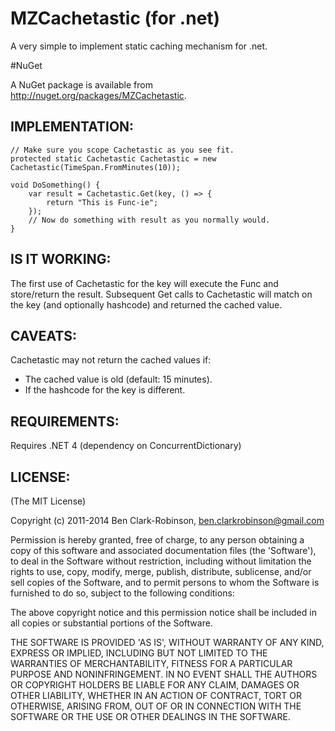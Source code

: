 # MZCachetastic (for .net)A very simple to implement static caching mechanism for .net.#NuGetA NuGet package is available from http://nuget.org/packages/MZCachetastic.## IMPLEMENTATION:    // Make sure you scope Cachetastic as you see fit.    protected static Cachetastic Cachetastic = new Cachetastic(TimeSpan.FromMinutes(10));    void DoSomething() {		var result = Cachetastic.Get(key, () => {			return "This is Func-ie";		});        // Now do something with result as you normally would.	}    ## IS IT WORKING:The first use of Cachetastic for the key will execute the Func<T> and store/return the result. Subsequent Get calls to Cachetastic will match on the key (and optionally hashcode) and returned the cached value.## CAVEATS:Cachetastic may not return the cached values if:* The cached value is old (default: 15 minutes).* If the hashcode for the key is different.## REQUIREMENTS:Requires .NET 4 (dependency on ConcurrentDictionary)## LICENSE:(The MIT License)Copyright (c) 2011-2014 Ben Clark-Robinson, ben.clarkrobinson@gmail.comPermission is hereby granted, free of charge, to any person obtaininga copy of this software and associated documentation files (the'Software'), to deal in the Software without restriction, includingwithout limitation the rights to use, copy, modify, merge, publish,distribute, sublicense, and/or sell copies of the Software, and topermit persons to whom the Software is furnished to do so, subject tothe following conditions:The above copyright notice and this permission notice shall beincluded in all copies or substantial portions of the Software.THE SOFTWARE IS PROVIDED 'AS IS', WITHOUT WARRANTY OF ANY KIND,EXPRESS OR IMPLIED, INCLUDING BUT NOT LIMITED TO THE WARRANTIES OFMERCHANTABILITY, FITNESS FOR A PARTICULAR PURPOSE AND NONINFRINGEMENT.IN NO EVENT SHALL THE AUTHORS OR COPYRIGHT HOLDERS BE LIABLE FOR ANYCLAIM, DAMAGES OR OTHER LIABILITY, WHETHER IN AN ACTION OF CONTRACT,TORT OR OTHERWISE, ARISING FROM, OUT OF OR IN CONNECTION WITH THESOFTWARE OR THE USE OR OTHER DEALINGS IN THE SOFTWARE.
